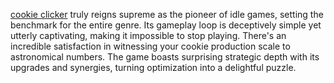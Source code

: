 <a href="https://cookie-clicker2.com/">cookie clicker</a> truly reigns supreme as the pioneer of idle games, setting the benchmark for the entire genre.
Its gameplay loop is deceptively simple yet utterly captivating, making it impossible to stop playing.
There's an incredible satisfaction in witnessing your cookie production scale to astronomical numbers.
The game boasts surprising strategic depth with its upgrades and synergies, turning optimization into a delightful puzzle.
